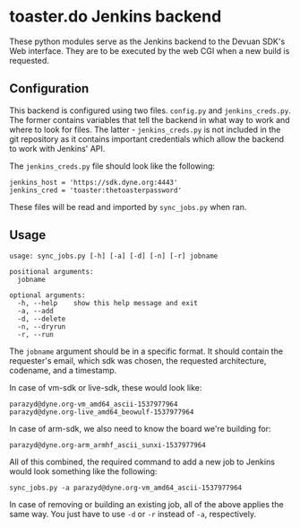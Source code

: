 toaster.do Jenkins backend
==========================

These python modules serve as the Jenkins backend to the Devuan SDK's
Web interface. They are to be executed by the web CGI when a new build
is requested.


Configuration
-------------

This backend is configured using two files. `config.py` and
`jenkins_creds.py`. The former contains variables that tell the backend
in what way to work and where to look for files. The latter -
`jenkins_creds.py` is not included in the git repository as it contains
important credentials which allow the backend to work with Jenkins' API.

The `jenkins_creds.py` file should look like the following:
```
jenkins_host = 'https://sdk.dyne.org:4443'
jenkins_cred = 'toaster:thetoasterpassword'
```

These files will be read and imported by `sync_jobs.py` when ran.


Usage
-----

```
usage: sync_jobs.py [-h] [-a] [-d] [-n] [-r] jobname

positional arguments:
  jobname

optional arguments:
  -h, --help    show this help message and exit
  -a, --add
  -d, --delete
  -n, --dryrun
  -r, --run
```

The `jobname` argument should be in a specific format. It should contain
the requester's email, which sdk was chosen, the requested architecture,
codename, and a timestamp.

In case of vm-sdk or live-sdk, these would look like:

```
parazyd@dyne.org-vm_amd64_ascii-1537977964
parazyd@dyne.org-live_amd64_beowulf-1537977964
```

In case of arm-sdk, we also need to know the board we're building for:

```
parazyd@dyne.org-arm_armhf_ascii_sunxi-1537977964
```

All of this combined, the required command to add a new job to Jenkins
would look something like the following:

```
sync_jobs.py -a parazyd@dyne.org-vm_amd64_ascii-1537977964
```

In case of removing or building an existing job, all of the above applies the
same way. You just have to use `-d` or `-r` instead of `-a`, respectively.
